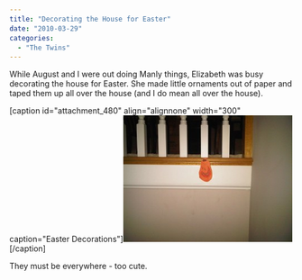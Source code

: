 ```yaml
---
title: "Decorating the House for Easter"
date: "2010-03-29"
categories: 
  - "The Twins"
---
```


While August and I were out doing Manly things, Elizabeth was busy decorating the house for Easter. She made little ornaments out of paper and taped them up all over the house (and I do mean all over the house).

\[caption id="attachment\_480" align="alignnone" width="300" caption="Easter Decorations"\][![](images/Easter_decorations-300x225.jpg "Easter Decorations")](http://www.thewargos.com/wp-content/uploads/2010/03/Easter_decorations.jpg)\[/caption\]

They must be everywhere - too cute.
